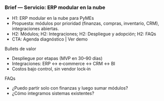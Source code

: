 ### Brief — Servicio: ERP modular en la nube

- H1: ERP modular en la nube para PyMEs
- Propuesta: módulos por prioridad (finanzas, compras, inventario, CRM), integraciones abiertas.
- H2: Módulos; H2: Integraciones; H2: Despliegue y adopción; H2: FAQs
- CTA: Agenda diagnóstico | Ver demo

Bullets de valor

- Despliegue por etapas (MVP en 30–90 días)
- Integraciones: ERP ↔ e‑commerce ↔ CRM ↔ BI
- Costos bajo control, sin vendor lock‑in

FAQs

- ¿Puedo partir solo con finanzas y luego sumar módulos?
- ¿Cómo integramos sistemas existentes?

